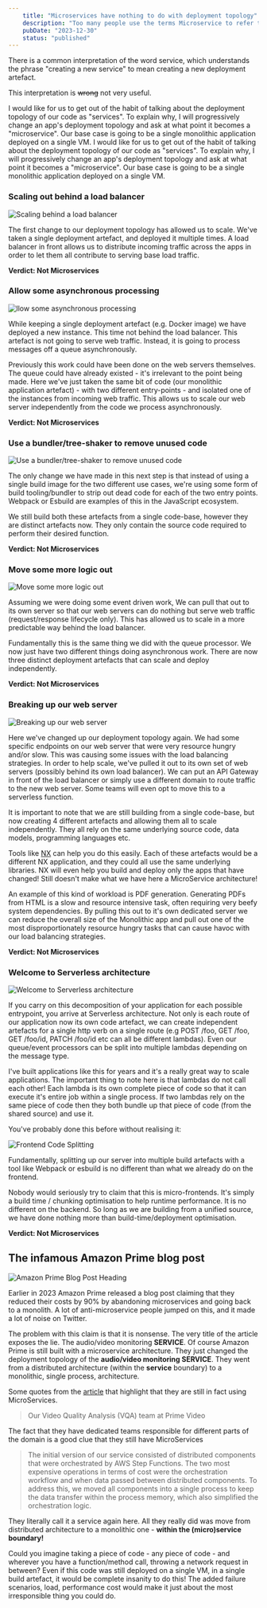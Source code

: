 ```yaml
---
    title: "Microservices have nothing to do with deployment topology"
    description: "Too many people use the terms Microservice to refer to an independently deployed piece of code. This is not a good definition of a Microservice. Microservice architecture has nothing to do with deployment topology"
    pubDate: "2023-12-30"
    status: "published"
---
```


There is a common interpretation of the word service, which understands the phrase "creating a new service" to mean creating a new deployment artefact.

This interpretation is ~~wrong~~ not very useful.

I would like for us to get out of the habit of talking about the deployment topology of our code as "services". To explain why, I will progressively change an app's deployment topology and ask at what point it becomes a "microservice". Our base case is going to be a single monolithic application deployed on a single VM.
I would like for us to get out of the habit of talking about the deployment topology of our code as "services". To explain why, I will progressively change an app's deployment topology and ask at what point it becomes a "microservice". Our base case is going to be a single monolithic application deployed on a single VM.

### Scaling out behind a load balancer
![Scaling behind a load balancer](https://s3.ap-southeast-2.amazonaws.com/images.michaeltimbs.me/ms-2.svg)

The first change to our deployment topology has allowed us to scale. We've taken a single deployment artefact, and deployed it multiple times. A load balancer in front allows us to distribute incoming traffic across the apps in order to let them all contribute to serving base load traffic.

**Verdict: Not Microservices**


### Allow some asynchronous processing
![llow some asynchronous processing](https://s3.ap-southeast-2.amazonaws.com/images.michaeltimbs.me/ms-3.svg)

While keeping a single deployment artefact (e.g. Docker image) we have deployed a new instance. This time not behind the load balancer. This artefact is not going to serve web traffic. Instead, it is going to process messages off a queue asynchronously.

Previously this work could have been done on the web servers themselves. The queue could have already existed - it's irrelevant to the point being made. Here we've just taken the same bit of code (our monolithic application artefact) - with two different entry-points - and isolated one of the instances from incoming web traffic.  This allows us to scale our web server independently from the code we process asynchronously.

**Verdict: Not Microservices**


### Use a bundler/tree-shaker to remove unused code
![Use a bundler/tree-shaker to remove unused code](https://s3.ap-southeast-2.amazonaws.com/images.michaeltimbs.me/ms-4.svg)

The only change we have made in this next step is that instead of using a single build image for the two different use cases, we're using some form of build tooling/bundler to strip out dead code for each of the two entry points. Webpack or Esbuild are examples of this in the JavaScript ecosystem.

We still build both these artefacts from a single code-base, however they are distinct artefacts now. They only contain the source code required to perform their desired function.

**Verdict: Not Microservices**


### Move some more logic out
![Move some more logic out](https://s3.ap-southeast-2.amazonaws.com/images.michaeltimbs.me/ms-5.svg)

Assuming we were doing some event driven work, We can pull that out to its own server so that our web servers can do nothing but serve web traffic (request/response lifecycle only). This has allowed us to scale in a more predictable way behind the load balancer.

Fundamentally this is the same thing we did with the queue processor. We now just have two different things doing asynchronous work. There are now three distinct deployment artefacts that can scale and deploy independently.

**Verdict: Not Microservices**


### Breaking up our web server
![Breaking up our web server](https://s3.ap-southeast-2.amazonaws.com/images.michaeltimbs.me/ms-6.svg)

Here we've changed up our deployment topology again. We had some specific endpoints on our web server that were very resource hungry and/or slow. This was causing some issues with the load balancing strategies. In order to help scale, we've pulled it out to its own set of web servers (possibly behind its own load balancer). We can put an API Gateway in front of the load balancer or simply use a different domain to route traffic to the new web server. Some teams will even opt to move this to a serverless function.

It is important to note that we are still building from a single code-base, but now creating 4 different artefacts and allowing them all to scale independently. They all rely on the same underlying source code, data models, programming languages etc.

Tools like [NX](https://nx.dev/) can help you do this easily. Each of these artefacts would be a different NX application, and they could all use the same underlying libraries. NX will even help you build and deploy only the apps that have changed! Still doesn't make what we have here a MicroService architecture!

An example of this kind of workload is PDF generation. Generating PDFs from HTML is a slow and resource intensive task, often requiring very beefy system dependencies. By pulling this out to it's own dedicated server we can reduce the overall size of the Monolithic app and pull out one of the most disproportionately resource hungry tasks that can cause havoc with our load balancing strategies.

**Verdict: Not Microservices**


### Welcome to Serverless architecture
![Welcome to Serverless architecture](https://s3.ap-southeast-2.amazonaws.com/images.michaeltimbs.me/ms-7.svg)

If you carry on this decomposition of your application for each possible entrypoint, you arrive at Serverless architecture. Not only is each route of our application now its own code artefact, we can create independent artefacts for a single http verb on a single route (e.g POST /foo, GET /foo, GET /foo/id, PATCH /foo/id etc can all be different lambdas). Even our queue/event processors can be split into multiple lambdas depending on the message type.

I've built applications like this for years and it's a really great way to scale applications. The important thing to note here is that lambdas do not call each other! Each lambda is its own complete piece of code so that it can execute it's entire job within a single process. If two lambdas rely on the same piece of code then they both bundle up that piece of code (from the shared source) and use it.

You've probably done this before without realising it:

![Frontend Code Splitting](https://s3.ap-southeast-2.amazonaws.com/images.michaeltimbs.me/ms-8.svg)

Fundamentally, splitting up our server into multiple build artefacts with a tool like Webpack or esbuild is no different than what we already do on the frontend.

Nobody would seriously try to claim that this is micro-frontends. It's simply a build time / chunking optimisation to help runtime performance. It is no different on the backend. So long as we are building from a unified source, we have done nothing more than build-time/deployment optimisation.

**Verdict: Not Microservices**


## The infamous Amazon Prime blog post
![Amazon Prime Blog Post Heading](https://s3.ap-southeast-2.amazonaws.com/images.michaeltimbs.me/amazonprimeheading.png)

Earlier in 2023 Amazon Prime released a blog post claiming that they reduced their costs by 90% by abandoning microservices and going back to a monolith. A lot of anti-microservice people jumped on this, and it made a lot of noise on Twitter.

The problem with this claim is that it is nonsense. The very title of the article exposes the lie. The audio/video monitoring **SERVICE**. Of course Amazon Prime is still built with a microservice architecture. They just changed the deployment topology of the **audio/video monitoring SERVICE**. They went from a distributed architecture (within the **service** boundary) to a monolithic, single process, architecture.

Some quotes from the [article](https://www.primevideotech.com/video-streaming/scaling-up-the-prime-video-audio-video-monitoring-service-and-reducing-costs-by-90) that highlight that they are still in fact using MicroServices.

> Our Video Quality Analysis (VQA) team at Prime Video

The fact that they have dedicated teams responsible for different parts of the domain is a good clue that they still have MicroServices

> The initial version of our service consisted of distributed components that were orchestrated by AWS Step Functions. The two most expensive operations in terms of cost were the orchestration workflow and when data passed between distributed components. To address this, we moved all components into a single process to keep the data transfer within the process memory, which also simplified the orchestration logic.

They literally call it a service again here. All they really did was move from distributed architecture to a monolithic one - **within the (micro)service boundary!**


Could you imagine taking a piece of code - any piece of code - and wherever you have a function/method call, throwing a network request in between? Even if this code was still deployed on a single VM, in a single build artefact, it would be complete insanity to do this! The added failure scenarios, load, performance cost would make it just about the most irresponsible thing you could do.
